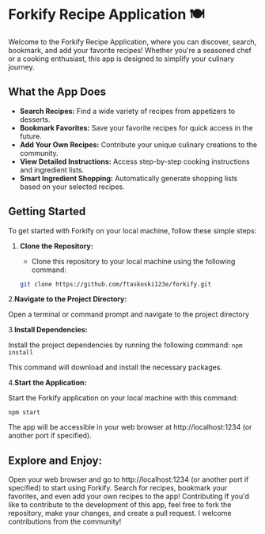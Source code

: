 
# Forkify Recipe Application 🍽️

Welcome to the Forkify Recipe Application, where you can discover, search, bookmark, and add your favorite recipes! Whether you're a seasoned chef or a cooking enthusiast, this app is designed to simplify your culinary journey.

## What the App Does

- **Search Recipes:** Find a wide variety of recipes from appetizers to desserts.
- **Bookmark Favorites:** Save your favorite recipes for quick access in the future.
- **Add Your Own Recipes:** Contribute your unique culinary creations to the community.
- **View Detailed Instructions:** Access step-by-step cooking instructions and ingredient lists.
- **Smart Ingredient Shopping:** Automatically generate shopping lists based on your selected recipes.

## Getting Started

To get started with Forkify on your local machine, follow these simple steps:

1. **Clone the Repository:**
   - Clone this repository to your local machine using the following command:

   ```bash
   git clone https://github.com/ftaskoski123e/forkify.git

2.**Navigate to the Project Directory:**

Open a terminal or command prompt and navigate to the project directory

3.**Install Dependencies:**

Install the project dependencies by running the following command:
```npm install```

This command will download and install the necessary packages.

4.**Start the Application:**

Start the Forkify application on your local machine with this command:
```
npm start
```
The app will be accessible in your web browser at http://localhost:1234 (or another port if specified).

## Explore and Enjoy:

Open your web browser and go to http://localhost:1234 (or another port if specified) to start using Forkify. Search for recipes, bookmark your favorites, and even add your own recipes to the app!
Contributing
If you'd like to contribute to the development of this app, feel free to fork the repository, make your changes, and create a pull request. I welcome contributions from the community!
